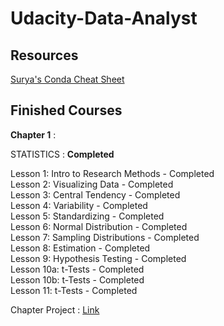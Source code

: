 # Udacity-Data-Analyst

## Resources 

[Surya's Conda Cheat Sheet](https://github.com/Suryak1986/Udacity-Data-Analyst/blob/master/conda_cheatsheet.md) 

## Finished Courses

**Chapter 1** : 

STATISTICS : **Completed**  
  
Lesson 1: Intro to Research Methods - Completed  
Lesson 2: Visualizing Data - Completed  
Lesson 3: Central Tendency - Completed  
Lesson 4: Variability - Completed  
Lesson 5: Standardizing - Completed  
Lesson 6: Normal Distribution - Completed  
Lesson 7: Sampling Distributions - Completed  
Lesson 8: Estimation - Completed  
Lesson 9: Hypothesis Testing - Completed  
Lesson 10a: t-Tests - Completed  
Lesson 10b: t-Tests - Completed  
Lesson 11: t-Tests - Completed  

Chapter Project : [Link](https://github.com/Suryak1986/Udacity-Data-Analyst/blob/master/stroop-effect.md)
